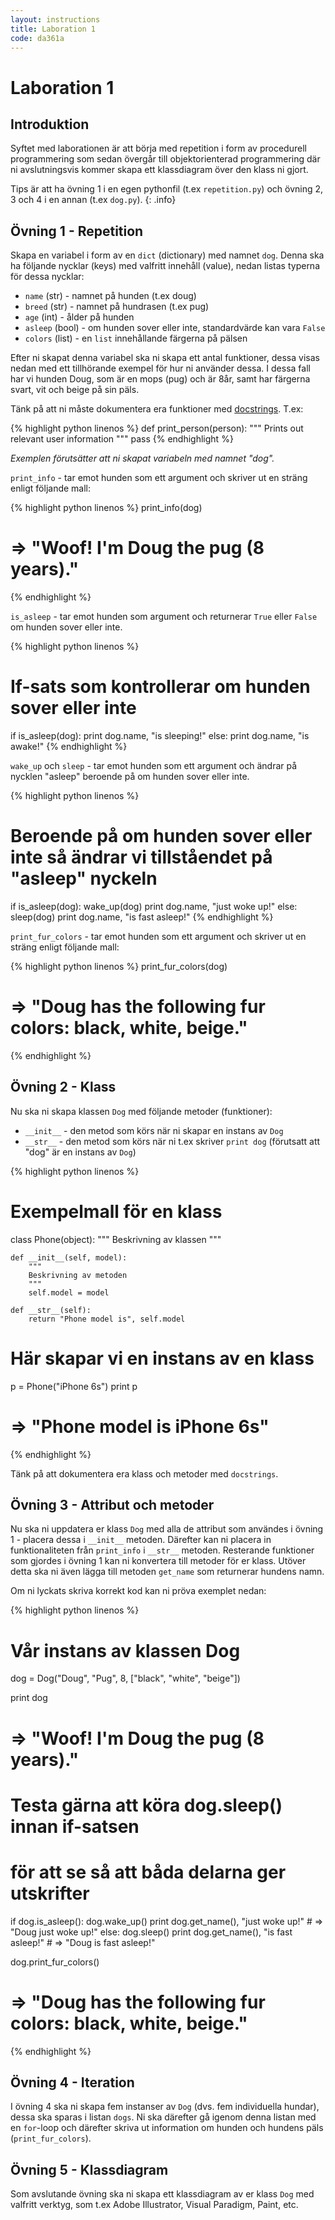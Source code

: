 ```yaml
---
layout: instructions
title: Laboration 1
code: da361a
---
```


# Laboration 1

## Introduktion

Syftet med laborationen är att börja med repetition i form av procedurell programmering som sedan övergår till objektorienterad programmering där ni avslutningsvis kommer skapa ett klassdiagram över den klass ni gjort.

Tips är att ha övning 1 i en egen pythonfil (t.ex `repetition.py`) och övning 2, 3 och 4 i en annan (t.ex `dog.py`).
{: .info}

## Övning 1 - Repetition

Skapa en variabel i form av en `dict` (dictionary) med namnet `dog`. Denna ska ha följande nycklar (keys) med valfritt innehåll (value), nedan listas typerna för dessa nycklar:

* `name` (str) - namnet på hunden (t.ex doug)
* `breed` (str) - namnet på hundrasen (t.ex pug)
* `age` (int) - ålder på hunden
* `asleep` (bool) - om hunden sover eller inte, standardvärde kan vara `False`
* `colors` (list) - en `list` innehållande färgerna på pälsen

Efter ni skapat denna variabel ska ni skapa ett antal funktioner, dessa visas nedan med ett tillhörande exempel för hur ni använder dessa. I dessa fall har vi hunden Doug, som är en mops (pug) och är 8år, samt har färgerna svart, vit och beige på sin päls.

Tänk på att ni måste dokumentera era funktioner med [docstrings](https://www.python.org/dev/peps/pep-0257/). T.ex:

{% highlight python linenos %}
def print_person(person):
    """
    Prints out relevant user information
    """
    pass
{% endhighlight %}

_Exemplen förutsätter att ni skapat variabeln med namnet "dog"._

`print_info` - tar emot hunden som ett argument och skriver ut en sträng enligt följande mall:

{% highlight python linenos %}
print_info(dog)
# => "Woof! I'm Doug the pug (8 years)."
{% endhighlight %}

`is_asleep` - tar emot hunden som argument och returnerar `True` eller `False` om hunden sover eller inte.

{% highlight python linenos %}
# If-sats som kontrollerar om hunden sover eller inte
if is_asleep(dog):
    print dog.name, "is sleeping!"
else:
    print dog.name, "is awake!"
{% endhighlight %}

`wake_up` och `sleep` - tar emot hunden som ett argument och ändrar på nycklen "asleep" beroende på om hunden sover eller inte.

{% highlight python linenos %}
# Beroende på om hunden sover eller inte så ändrar vi tillståendet på "asleep" nyckeln
if is_asleep(dog):
    wake_up(dog)
    print dog.name, "just woke up!"
else:
    sleep(dog)
    print dog.name, "is fast asleep!"
{% endhighlight %}

`print_fur_colors` - tar emot hunden som ett argument och skriver ut en sträng enligt följande mall:

{% highlight python linenos %}
print_fur_colors(dog)
# => "Doug has the following fur colors: black, white, beige."
{% endhighlight %}

## Övning 2 - Klass

Nu ska ni skapa klassen `Dog` med följande metoder (funktioner):

* `__init__` - den metod som körs när ni skapar en instans av `Dog`
* `__str__` - den metod som körs när ni t.ex skriver `print dog` (förutsatt att "dog" är en instans av `Dog`)

{% highlight python linenos %}
# Exempelmall för en klass

class Phone(object):
    """
    Beskrivning av klassen
    """

    def __init__(self, model):
        """
        Beskrivning av metoden
        """
        self.model = model

    def __str__(self):
        return "Phone model is", self.model

# Här skapar vi en instans av en klass
p = Phone("iPhone 6s")
print p
# => "Phone model is iPhone 6s"
{% endhighlight %}

Tänk på att dokumentera era klass och metoder med `docstrings`.

## Övning 3 - Attribut och metoder

Nu ska ni uppdatera er klass `Dog` med alla de attribut som användes i övning 1 - placera dessa i `__init__` metoden. Därefter kan ni placera in funktionaliteten från `print_info` i `__str__` metoden. Resterande funktioner som gjordes i övning 1 kan ni konvertera till metoder för er klass. Utöver detta ska ni även lägga till metoden `get_name` som returnerar hundens namn.

Om ni lyckats skriva korrekt kod kan ni pröva exemplet nedan:

{% highlight python linenos %}
# Vår instans av klassen Dog
dog = Dog("Doug", "Pug", 8, ["black", "white", "beige"])

print dog
# => "Woof! I'm Doug the pug (8 years)."

# Testa gärna att köra dog.sleep() innan if-satsen
# för att se så att båda delarna ger utskrifter
if dog.is_asleep():
    dog.wake_up()
    print dog.get_name(), "just woke up!"
    # => "Doug just woke up!"
else:
    dog.sleep()
    print dog.get_name(), "is fast asleep!"
    # => "Doug is fast asleep!"

dog.print_fur_colors()
# => "Doug has the following fur colors: black, white, beige."

{% endhighlight %}

## Övning 4 - Iteration

I övning 4 ska ni skapa fem instanser av `Dog` (dvs. fem individuella hundar), dessa ska sparas i listan `dogs`. Ni ska därefter gå igenom denna listan med en `for`-loop och därefter skriva ut information om hunden och hundens päls (`print_fur_colors`).

## Övning 5 - Klassdiagram

Som avslutande övning ska ni skapa ett klassdiagram av er klass `Dog` med valfritt verktyg, som t.ex Adobe Illustrator, Visual Paradigm, Paint, etc.
